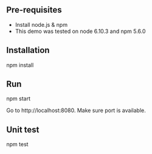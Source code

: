 ## Pre-requisites 

* Install node.js & npm
* This demo was tested on node 6.10.3 and npm 5.6.0

## Installation

npm install

## Run

npm start

Go to http://localhost:8080. Make sure port is available.

## Unit test

npm test
